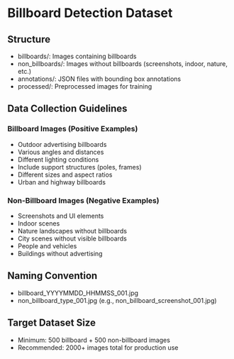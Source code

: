# Billboard Detection Dataset

## Structure
- billboards/: Images containing billboards
- non_billboards/: Images without billboards (screenshots, indoor, nature, etc.)
- annotations/: JSON files with bounding box annotations
- processed/: Preprocessed images for training

## Data Collection Guidelines

### Billboard Images (Positive Examples)
- Outdoor advertising billboards
- Various angles and distances
- Different lighting conditions
- Include support structures (poles, frames)
- Different sizes and aspect ratios
- Urban and highway billboards

### Non-Billboard Images (Negative Examples)
- Screenshots and UI elements
- Indoor scenes
- Nature landscapes without billboards
- City scenes without visible billboards
- People and vehicles
- Buildings without advertising

## Naming Convention
- billboard_YYYYMMDD_HHMMSS_001.jpg
- non_billboard_type_001.jpg (e.g., non_billboard_screenshot_001.jpg)

## Target Dataset Size
- Minimum: 500 billboard + 500 non-billboard images
- Recommended: 2000+ images total for production use
